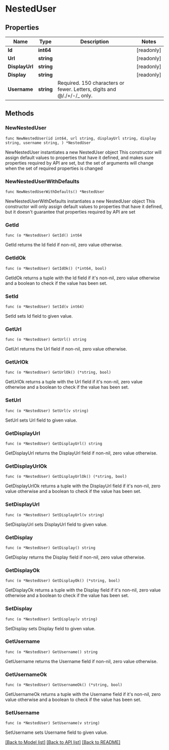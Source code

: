 # NestedUser

## Properties

Name | Type | Description | Notes
------------ | ------------- | ------------- | -------------
**Id** | **int64** |  | [readonly] 
**Url** | **string** |  | [readonly] 
**DisplayUrl** | **string** |  | [readonly] 
**Display** | **string** |  | [readonly] 
**Username** | **string** | Required. 150 characters or fewer. Letters, digits and @/./+/-/_ only. | 

## Methods

### NewNestedUser

`func NewNestedUser(id int64, url string, displayUrl string, display string, username string, ) *NestedUser`

NewNestedUser instantiates a new NestedUser object
This constructor will assign default values to properties that have it defined,
and makes sure properties required by API are set, but the set of arguments
will change when the set of required properties is changed

### NewNestedUserWithDefaults

`func NewNestedUserWithDefaults() *NestedUser`

NewNestedUserWithDefaults instantiates a new NestedUser object
This constructor will only assign default values to properties that have it defined,
but it doesn't guarantee that properties required by API are set

### GetId

`func (o *NestedUser) GetId() int64`

GetId returns the Id field if non-nil, zero value otherwise.

### GetIdOk

`func (o *NestedUser) GetIdOk() (*int64, bool)`

GetIdOk returns a tuple with the Id field if it's non-nil, zero value otherwise
and a boolean to check if the value has been set.

### SetId

`func (o *NestedUser) SetId(v int64)`

SetId sets Id field to given value.


### GetUrl

`func (o *NestedUser) GetUrl() string`

GetUrl returns the Url field if non-nil, zero value otherwise.

### GetUrlOk

`func (o *NestedUser) GetUrlOk() (*string, bool)`

GetUrlOk returns a tuple with the Url field if it's non-nil, zero value otherwise
and a boolean to check if the value has been set.

### SetUrl

`func (o *NestedUser) SetUrl(v string)`

SetUrl sets Url field to given value.


### GetDisplayUrl

`func (o *NestedUser) GetDisplayUrl() string`

GetDisplayUrl returns the DisplayUrl field if non-nil, zero value otherwise.

### GetDisplayUrlOk

`func (o *NestedUser) GetDisplayUrlOk() (*string, bool)`

GetDisplayUrlOk returns a tuple with the DisplayUrl field if it's non-nil, zero value otherwise
and a boolean to check if the value has been set.

### SetDisplayUrl

`func (o *NestedUser) SetDisplayUrl(v string)`

SetDisplayUrl sets DisplayUrl field to given value.


### GetDisplay

`func (o *NestedUser) GetDisplay() string`

GetDisplay returns the Display field if non-nil, zero value otherwise.

### GetDisplayOk

`func (o *NestedUser) GetDisplayOk() (*string, bool)`

GetDisplayOk returns a tuple with the Display field if it's non-nil, zero value otherwise
and a boolean to check if the value has been set.

### SetDisplay

`func (o *NestedUser) SetDisplay(v string)`

SetDisplay sets Display field to given value.


### GetUsername

`func (o *NestedUser) GetUsername() string`

GetUsername returns the Username field if non-nil, zero value otherwise.

### GetUsernameOk

`func (o *NestedUser) GetUsernameOk() (*string, bool)`

GetUsernameOk returns a tuple with the Username field if it's non-nil, zero value otherwise
and a boolean to check if the value has been set.

### SetUsername

`func (o *NestedUser) SetUsername(v string)`

SetUsername sets Username field to given value.



[[Back to Model list]](../README.md#documentation-for-models) [[Back to API list]](../README.md#documentation-for-api-endpoints) [[Back to README]](../README.md)


